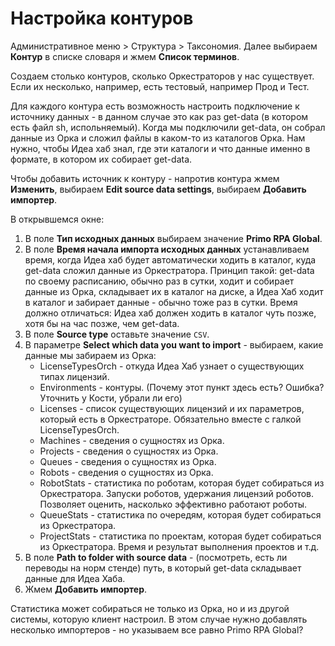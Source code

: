 # Настройка контуров

Административное меню > Структура > Таксономия. Далее выбираем **Контур** в списке словаря и жмем **Список терминов**. 

Создаем столько контуров, сколько Оркестраторов у нас существует. Если их несколько, например, есть тестовый, например Прод и Тест.

Для каждого контура есть возможность настроить подключение к источнику данных - в данном случае это как раз get-data (в котором есть файл sh, испольняемый). Когда мы подключили get-data, он собрал данные из Орка и сложил файлы в каком-то из каталогов Орка. Нам нужно, чтобы Идеа хаб знал, где эти каталоги и что данные именно в формате, в котором их собирает get-data.

Чтобы добавить источник к контуру - напротив контура жмем **Изменить**, выбираем **Edit source data settings**, выбираем **Добавить импортер**. 

В открывшемся окне:
1. В поле **Тип исходных данных** выбираем значение **Primo RPA Global**. 
1. В поле **Время начала импорта исходных данных** устанавливаем время, когда Идеа хаб будет автоматически ходить в каталог, куда get-data сложил данные из Оркестратора. Принцип такой: get-data по своему расписанию, обычно раз в сутки, ходит и собирает данные из Орка, складывает их в каталог на диске, а Идеа Хаб ходит в каталог и забирает данные - обычно тоже раз в сутки. Время должно отличаться: Идеа хаб должен ходить в каталог чуть позже, хотя бы на час позже, чем get-data.
1. В поле **Source type** оставьте значение `CSV`.
1. В параметре **Select which data you want to import** - выбираем, какие данные мы забираем из Орка:
   * LicenseTypesOrch - откуда Идеа Хаб узнает о существующих типах лицензий.
   * Environments - контуры. (Почему этот пункт здесь есть? Ошибка? Уточнить у Кости, убрали ли его)
   * Licenses - список существующих лицензий и их параметров, который есть в Оркестраторе. Обязательно вместе с галкой LicenseTypesOrch. 
   * Machines - сведения о сущностях из Орка.
   * Projects - сведения о сущностях из Орка.
   * Queues - сведения о сущностях из Орка.
   * Robots - сведения о сущностях из Орка.
   * RobotStats - статистика по роботам, которая будет собираться из Оркестратора. Запуски роботов, удержания лицензий роботов. Позволяет оценить, насколько эффективно работают роботы. 
   * QueueStats - статистика по очередям, которая будет собираться из Оркестратора.
   * ProjectStats - статистика по проектам, которая будет собираться из Оркестратора. Время и результат выполнения проектов и т.д.
1. В поле **Path to folder with source data** - (посмотреть, есть ли переводы на норм стенде) путь, в который get-data складывает данные для Идеа Хаба. 
1. Жмем **Добавить импортер**.

Статистика может собираться не только из Орка, но и из другой системы, которую клиент настроил. В этом случае нужно добавлять несколько импортеров - но указываем все равно Primo RPA Global?
